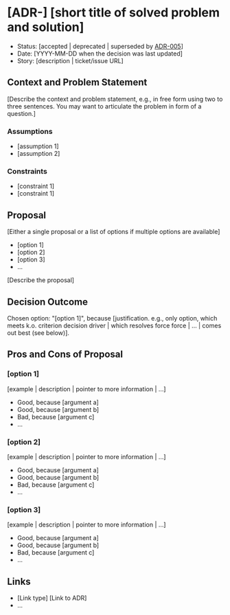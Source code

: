 # [ADR-<sequence number>] [short title of solved problem and solution]

* Status: [accepted | deprecated | superseded by [ADR-005](./005-example.md)] <!-- optional -->
* Date: [YYYY-MM-DD when the decision was last updated] <!-- optional -->
* Story: [description | ticket/issue URL] <!-- optional -->

## Context and Problem Statement

[Describe the context and problem statement, e.g., in free form using two to three sentences. You may want to articulate the problem in form of a question.]

### Assumptions <!-- optional  -->
* [assumption 1]
* [assumption 2]
### Constraints <!-- optional  -->
* [constraint 1]
* [constraint 1]

## Proposal

[Either a single proposal or a list of options if multiple options are available]

* [option 1]
* [option 2]
* [option 3]
* … <!-- numbers of options can vary -->


[Describe the proposal]

## Decision Outcome

Chosen option: "[option 1]", because [justification. e.g., only option, which meets k.o. criterion decision driver | which resolves force force | … | comes out best (see below)].


## Pros and Cons of Proposal <!-- optional  -->

### [option 1]

[example | description | pointer to more information | …] <!-- optional -->

* Good, because [argument a]
* Good, because [argument b]
* Bad, because [argument c]
* … <!-- numbers of pros and cons can vary -->

### [option 2]

[example | description | pointer to more information | …] <!-- optional -->

* Good, because [argument a]
* Good, because [argument b]
* Bad, because [argument c]
* … <!-- numbers of pros and cons can vary -->

### [option 3]

[example | description | pointer to more information | …] <!-- optional -->

* Good, because [argument a]
* Good, because [argument b]
* Bad, because [argument c]
* … <!-- numbers of pros and cons can vary -->

## Links <!-- optional -->

* [Link type] [Link to ADR] <!-- example: Refined by [ADR-0005](0005-example.md) -->
* … <!-- numbers of links can vary -->